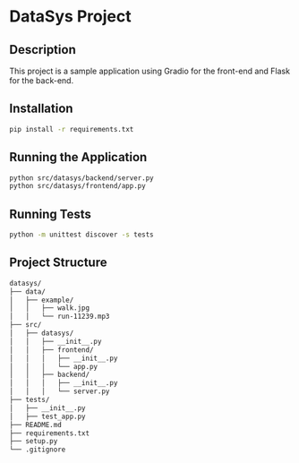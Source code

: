 # DataSys Project

## Description
This project is a sample application using Gradio for the front-end and Flask for the back-end.

## Installation
```sh
pip install -r requirements.txt
```
## Running the Application
```sh
python src/datasys/backend/server.py
python src/datasys/frontend/app.py
```
## Running Tests
```sh
python -m unittest discover -s tests
```
## Project Structure
```sh
datasys/
├── data/
│   ├── example/
│   │   ├── walk.jpg
│   │   └── run-11239.mp3
├── src/
│   ├── datasys/
│   │   ├── __init__.py
│   │   ├── frontend/
│   │   │   ├── __init__.py
│   │   │   └── app.py
│   │   ├── backend/
│   │   │   ├── __init__.py
│   │   │   └── server.py
├── tests/
│   ├── __init__.py
│   ├── test_app.py
├── README.md
├── requirements.txt
├── setup.py
└── .gitignore
```
